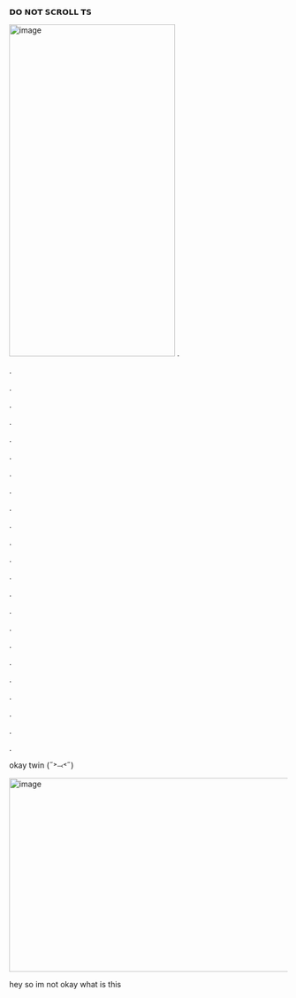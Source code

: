 𝗗𝗢 𝗡𝗢𝗧 𝗦𝗖𝗥𝗢𝗟𝗟 𝗧𝗦

<img width="300" height="600" alt="image" src="https://github.com/user-attachments/assets/f7dd870b-8902-4932-975c-9268f5139fc9" />
.









.











.




.




































.





.










.










.










.












.
















.















.










.
















.







.













.










.









.









.








.









.









.









.









.






okay twin (˶˃⤙˂˶)











<img width="701" height="350" alt="image" src="https://github.com/user-attachments/assets/c253969f-3fd2-4812-8be4-947225089891" />


hey so im not okay what is this





